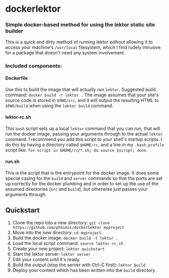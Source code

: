 # dockerlektor

### Simple docker-based method for using the lektor static site builder

This is a quick and dirty method of running lektor without allowing it
to access your machine's `/usr/local` filesystem, which I find rudely
intrusive for a package that doesn't need any system involvement.

### Included components:

#### Dockerfile

Use this to build the image that will actually run `lektor`. Suggested build command: `docker build -t lektor .`  The image
assumes that your site's source code is stored in `$PWD/src`,
and it will output the resulting HTML to `$PWD/build` when
using the `lektor build` command.

#### lektor-rc.sh

This `bash` script sets up a local `lektor` command that you
can run, that will run the docker image, passing your arguments
through to the actual `lektor` command.  I recommend you add
this script to your shell's startup scripts.  I do this by having
a directory called `$HOME/rc`, and a line in my `.bash_profile`
script like: `for script in $HOME/rc/*.sh; do source $script; done`.

#### run.sh

This is the script that is the entrypoint for the docker image.
It does some special casing for the `build` and `server` commands
so that the ports are set up correctly for the docker plumbing
and in order to set up the use of the assumed directories (`src`
and `build`), but otherwise just passes your arguments through.

## Quickstart

1. Clone the repo into a new directory: `git clone https://github.com/phoikoi/dockerlektor myproject`
2. Move into the new directory: `cd myproject`.
3. Build the docker image: `docker build -t lektor .`
4. Load the local script command: `source lektor-rc.sh`
5. Create your new project: `lektor quickstart`
6. Start the lektor server: `lektor server`
7. Edit your content until it's ready.
8. Build the output (stop the server with Ctrl-C first): `lektor build`
9. Deploy your content which has been written into tbe `build` directory.

